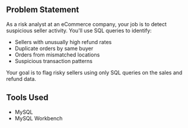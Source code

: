 ## Problem Statement

As a risk analyst at an eCommerce company, your job is to detect suspicious seller activity. You'll use SQL queries to identify:
- Sellers with unusually high refund rates
- Duplicate orders by same buyer
- Orders from mismatched locations
- Suspicious transaction patterns

Your goal is to flag risky sellers using only SQL queries on the sales and refund data.

## Tools Used
- MySQL
- MySQL Workbench
